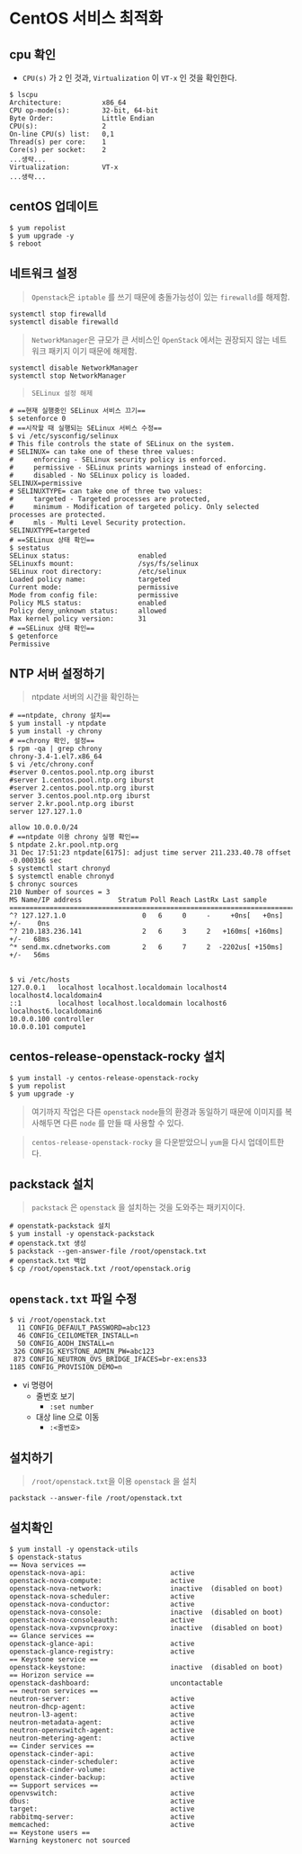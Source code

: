 # CentOS 서비스 최적화
## cpu 확인
- `CPU(s)` 가 `2` 인 것과, `Virtualization` 이 `VT-x` 인 것을 확인한다.
```shell
$ lscpu
Architecture:          x86_64
CPU op-mode(s):        32-bit, 64-bit
Byte Order:            Little Endian
CPU(s):                2
On-line CPU(s) list:   0,1
Thread(s) per core:    1
Core(s) per socket:    2
...생략...
Virtualization:        VT-x
...생략...
```


## centOS 업데이트
```shell
$ yum repolist
$ yum upgrade -y
$ reboot
```

## 네트워크 설정
> `Openstack`은 `iptable` 를 쓰기 때문에 충돌가능성이 있는 `firewalld`를 해제함.
```shell
systemctl stop firewalld
systemctl disable firewalld
```
> `NetworkManager`은 규모가 큰 서비스인 `OpenStack` 에서는 권장되지 않는 네트워크 패키지 이기 때문에 해제함.
```shell
systemctl disable NetworkManager
systemctl stop NetworkManager
```
> `SELinux 설정 해제`
```shell
# ==현재 실행중인 SELinux 서비스 끄기==
$ setenforce 0
# ==시작할 때 실행되는 SELinux 서비스 수정==
$ vi /etc/sysconfig/selinux
# This file controls the state of SELinux on the system.
# SELINUX= can take one of these three values:
#     enforcing - SELinux security policy is enforced.
#     permissive - SELinux prints warnings instead of enforcing.
#     disabled - No SELinux policy is loaded.
SELINUX=permissive
# SELINUXTYPE= can take one of three two values:
#     targeted - Targeted processes are protected,
#     minimum - Modification of targeted policy. Only selected processes are protected. 
#     mls - Multi Level Security protection.
SELINUXTYPE=targeted
# ==SELinux 상태 확인==
$ sestatus
SELinux status:                 enabled
SELinuxfs mount:                /sys/fs/selinux
SELinux root directory:         /etc/selinux
Loaded policy name:             targeted
Current mode:                   permissive
Mode from config file:          permissive
Policy MLS status:              enabled
Policy deny_unknown status:     allowed
Max kernel policy version:      31
# ==SELinux 상태 확인==
$ getenforce
Permissive
```

## NTP 서버 설정하기
> ntpdate 서버의 시간을 확인하는 
```shell
# ==ntpdate, chrony 설치==
$ yum install -y ntpdate
$ yum install -y chrony
# ==chrony 확인, 설정==
$ rpm -qa | grep chrony
chrony-3.4-1.el7.x86_64
$ vi /etc/chrony.conf
#server 0.centos.pool.ntp.org iburst
#server 1.centos.pool.ntp.org iburst
#server 2.centos.pool.ntp.org iburst
server 3.centos.pool.ntp.org iburst
server 2.kr.pool.ntp.org iburst
server 127.127.1.0

allow 10.0.0.0/24
# ==ntpdate 이용 chrony 실행 확인==
$ ntpdate 2.kr.pool.ntp.org
31 Dec 17:51:23 ntpdate[6175]: adjust time server 211.233.40.78 offset -0.000316 sec
$ systemctl start chronyd
$ systemctl enable chronyd
$ chronyc sources
210 Number of sources = 3
MS Name/IP address         Stratum Poll Reach LastRx Last sample               
===============================================================================
^? 127.127.1.0                   0   6     0     -     +0ns[   +0ns] +/-    0ns
^? 210.183.236.141               2   6     3     2   +160ms[ +160ms] +/-   68ms
^* send.mx.cdnetworks.com        2   6     7     2  -2202us[ +150ms] +/-   56ms
```

## 
```shell
$ vi /etc/hosts
127.0.0.1   localhost localhost.localdomain localhost4 localhost4.localdomain4
::1         localhost localhost.localdomain localhost6 localhost6.localdomain6
10.0.0.100 controller
10.0.0.101 compute1
```

## centos-release-openstack-rocky 설치
```shell
$ yum install -y centos-release-openstack-rocky
$ yum repolist
$ yum upgrade -y
```
> 여기까지 작업은 다른 `openstack` `node`들의 환경과 동일하기 때문에 이미지를 복사해두면 다른 `node` 를 만들 때 사용할 수 있다.

> `centos-release-openstack-rocky` 을 다운받았으니 `yum`을 다시 업데이트한다.

## packstack 설치
> `packstack` 은 `openstack` 을 설치하는 것을 도와주는 패키지이다.
```shell
# openstatk-packstack 설치
$ yum install -y openstack-packstack
# openstack.txt 생성
$ packstack --gen-answer-file /root/openstack.txt
# openstack.txt 백업
$ cp /root/openstack.txt /root/openstack.orig
```

## `openstack.txt` 파일 수정
```shell
$ vi /root/openstack.txt
  11 CONFIG_DEFAULT_PASSWORD=abc123
  46 CONFIG_CEILOMETER_INSTALL=n
  50 CONFIG_AODH_INSTALL=n
 326 CONFIG_KEYSTONE_ADMIN_PW=abc123
 873 CONFIG_NEUTRON_OVS_BRIDGE_IFACES=br-ex:ens33
1185 CONFIG_PROVISION_DEMO=n
```
- vi 명령어
    - 줄번호 보기
        - `:set number`
    - 대상 line 으로 이동
        - `:<줄번호>`

## 설치하기
> `/root/openstack.txt`을 이용 `openstack` 을 설치
```shell
packstack --answer-file /root/openstack.txt
```

## 설치확인
```shell
$ yum install -y openstack-utils
$ openstack-status
== Nova services ==
openstack-nova-api:                     active
openstack-nova-compute:                 active
openstack-nova-network:                 inactive  (disabled on boot)
openstack-nova-scheduler:               active
openstack-nova-conductor:               active
openstack-nova-console:                 inactive  (disabled on boot)
openstack-nova-consoleauth:             active
openstack-nova-xvpvncproxy:             inactive  (disabled on boot)
== Glance services ==
openstack-glance-api:                   active
openstack-glance-registry:              active
== Keystone service ==
openstack-keystone:                     inactive  (disabled on boot)
== Horizon service ==
openstack-dashboard:                    uncontactable
== neutron services ==
neutron-server:                         active
neutron-dhcp-agent:                     active
neutron-l3-agent:                       active
neutron-metadata-agent:                 active
neutron-openvswitch-agent:              active
neutron-metering-agent:                 active
== Cinder services ==
openstack-cinder-api:                   active
openstack-cinder-scheduler:             active
openstack-cinder-volume:                active
openstack-cinder-backup:                active
== Support services ==
openvswitch:                            active
dbus:                                   active
target:                                 active
rabbitmq-server:                        active
memcached:                              active
== Keystone users ==
Warning keystonerc not sourced
```
